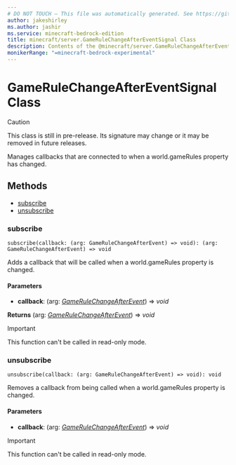 ```yaml
---
# DO NOT TOUCH — This file was automatically generated. See https://github.com/mojang/minecraftapidocsgenerator to modify descriptions, examples, etc.
author: jakeshirley
ms.author: jashir
ms.service: minecraft-bedrock-edition
title: minecraft/server.GameRuleChangeAfterEventSignal Class
description: Contents of the @minecraft/server.GameRuleChangeAfterEventSignal class.
monikerRange: "=minecraft-bedrock-experimental"
---
```

# GameRuleChangeAfterEventSignal Class

> [!CAUTION]
> This class is still in pre-release.  Its signature may change or it may be removed in future releases.

Manages callbacks that are connected to when a world.gameRules property has changed.

## Methods
- [subscribe](#subscribe)
- [unsubscribe](#unsubscribe)

### **subscribe**
`
subscribe(callback: (arg: GameRuleChangeAfterEvent) => void): (arg: GameRuleChangeAfterEvent) => void
`

Adds a callback that will be called when a world.gameRules property is changed.

#### **Parameters**
- **callback**: (arg: [*GameRuleChangeAfterEvent*](GameRuleChangeAfterEvent.md)) => *void*

**Returns** (arg: [*GameRuleChangeAfterEvent*](GameRuleChangeAfterEvent.md)) => *void*

> [!IMPORTANT]
> This function can't be called in read-only mode.

### **unsubscribe**
`
unsubscribe(callback: (arg: GameRuleChangeAfterEvent) => void): void
`

Removes a callback from being called when a world.gameRules property is changed.

#### **Parameters**
- **callback**: (arg: [*GameRuleChangeAfterEvent*](GameRuleChangeAfterEvent.md)) => *void*

> [!IMPORTANT]
> This function can't be called in read-only mode.
